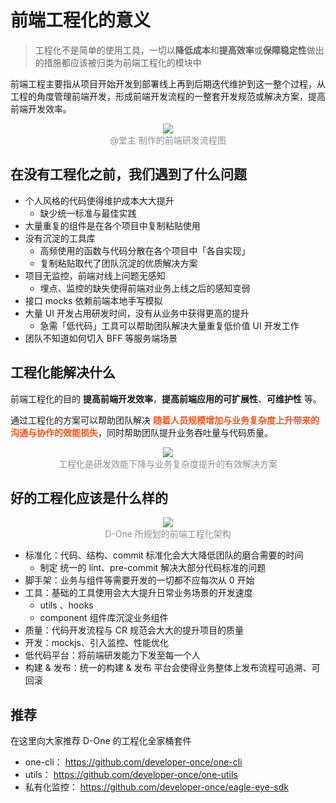 # 前端工程化的意义

> 工程化不是简单的使用工具，一切以**降低成本**和**提高效率**或**保障稳定性**做出的措施都应该被归类为前端工程化的模块中

前端工程主要指从项目开始开发到部署线上再到后期迭代维护到这一整个过程，从工程的角度管理前端开发，形成前端开发流程的一整套开发规范或解决方案，提高前端开发效率。


<div style="text-align: center; color: #8A8F8D;">
  <img  src="https://cdn.dev-one.cn/tangzhu.png?imageMogr2/thumbnail/1000x1000"/>
  <div>@堂主 制作的前端研发流程图</div>
</div>

## 在没有工程化之前，我们遇到了什么问题

* 个人风格的代码使得维护成本大大提升
  * 缺少统一标准与最佳实践
* 大量重复的组件是在各个项目中复制粘贴使用
* 没有沉淀的工具库
  * 高频使用的函数与代码分散在各个项目中「各自实现」
  * 复制粘贴取代了团队沉淀的优质解决方案
* 项目无监控，前端对线上问题无感知
  * 埋点、监控的缺失使得前端对业务上线之后的感知变弱
* 接口 mocks 依赖前端本地手写模拟
* 大量 UI 开发占用研发时间，没有从业务中获得更高的提升
  * 急需「低代码」工具可以帮助团队解决大量重复低价值 UI 开发工作
* 团队不知道如何切入 BFF 等服务端场景

## 工程化能解决什么

前端工程化的目的 **提高前端开发效率**，**提高前端应用的可扩展性**、**可维护性** 等。

通过工程化的方案可以帮助团队解决 <blod style="color: #fa541c; font-weight: 600;">随着人员规模增加与业务复杂度上升带来的沟通与协作的效能损失</blod>，同时帮助团队提升业务吞吐量与代码质量。

<div style="text-align: center; color: #8A8F8D;">
  <img  src="https://cdn.dev-one.cn/efficiency-gap2.png?imageMogr2/thumbnail/1000x1000"/>
  <div>工程化是研发效能下降与业务复杂度提升的有效解决方案</div>
</div>


## 好的工程化应该是什么样的

<div style="text-align: center; color: #8A8F8D;">
  <img  src="https://cdn.dev-one.cn/engineering-frame.png?imageMogr2/thumbnail/1000x1000"/>
  <div>D-One 所规划的前端工程化架构</div>
</div>

* 标准化：代码、结构、commit 标准化会大大降低团队的磨合需要的时间
  * 制定 统一的 lint、pre-commit 解决大部分代码标准的问题
* 脚手架：业务与组件等需要开发的一切都不应每次从 0 开始
* 工具：基础的工具使用会大大提升日常业务场景的开发速度
  * utils  、hooks
  * component 组件库沉淀业务组件
* 质量：代码开发流程与 CR 规范会大大的提升项目的质量
* 开发：mockjs、引入监控、性能优化
* 低代码平台：将前端研发能力下发至每一个人
* 构建 & 发布：统一的构建 & 发布 平台会使得业务整体上发布流程可追溯、可回滚


## 推荐

在这里向大家推荐 D-One 的工程化全家桶套件

* one-cli：   https://github.com/developer-once/one-cli
* utils：     https://github.com/developer-once/one-utils
* 私有化监控：  https://github.com/developer-once/eagle-eye-sdk